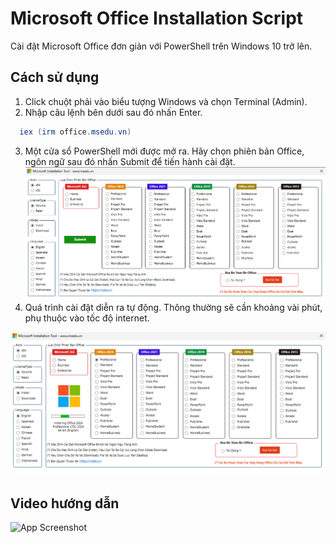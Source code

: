 
# Microsoft Office Installation Script

Cài đặt Microsoft Office đơn giản với PowerShell trên Windows 10 trở lên.


## Cách sử dụng

1. Click chuột phải vào biểu tượng Windows và chọn Terminal (Admin).
2. Nhập câu lệnh bên dưới sau đó nhấn Enter.

```ps1
  iex (irm office.msedu.vn)
```
3. Một cửa sổ PowerShell mới được mở ra. Hãy chọn phiên bản Office, ngôn ngữ sau đó nhấn Submit để tiến hành cài đặt. <br>
![App Screenshot](https://raw.githubusercontent.com/mseduvn/msoffice/refs/heads/main/Files/msedu_installoffice.png
)
4. Quá trình cài đặt diễn ra tự động. Thông thường sẽ cần khoảng vài phút, phụ thuộc vào tốc độ internet.

![App Screenshot](https://raw.githubusercontent.com/mseduvn/msoffice/refs/heads/main/Files/msedu_installoffice1.png
)
## Video hướng dẫn

![App Screenshot](https://raw.githubusercontent.com/mseduvn/msoffice/refs/heads/main/Files/installoffice.gif)
